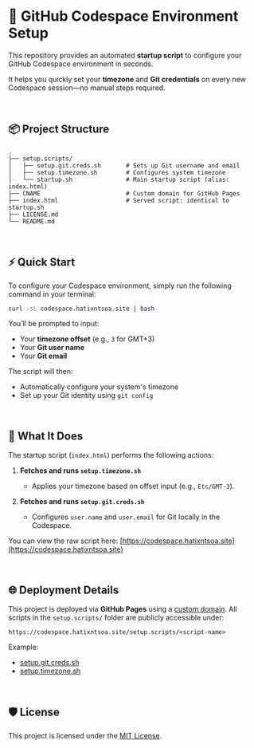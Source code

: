 # 🚀 GitHub Codespace Environment Setup

This repository provides an automated **startup script** to configure your GitHub Codespace environment in seconds.

It helps you quickly set your **timezone** and **Git credentials** on every new Codespace session—no manual steps required.

<br>

## 📦 Project Structure

```
.
├── setup.scripts/
│   ├── setup.git.creds.sh       # Sets up Git username and email
│   ├── setup.timezone.sh        # Configures system timezone
│   └── startup.sh               # Main startup script (alias: index.html)
├── CNAME                        # Custom domain for GitHub Pages
├── index.html                   # Served script: identical to startup.sh
├── LICENSE.md
└── README.md
```

<br>

## ⚡ Quick Start

To configure your Codespace environment, simply run the following command in your terminal:

```bash
curl -sL codespace.hatixntsoa.site | bash
```

You’ll be prompted to input:

* Your **timezone offset** (e.g., `3` for GMT+3)
* Your **Git user name**
* Your **Git email**

The script will then:

* Automatically configure your system's timezone
* Set up your Git identity using `git config`

<br>

## 🔧 What It Does

The startup script (`index.html`) performs the following actions:

1. **Fetches and runs `setup.timezone.sh`**

   * Applies your timezone based on offset input (e.g., `Etc/GMT-3`).
2. **Fetches and runs `setup.git.creds.sh`**

   * Configures `user.name` and `user.email` for Git locally in the Codespace.

You can view the raw script here:
[https://codespace.hatixntsoa.site](https://codespace.hatixntsoa.site)

<br>

## 🌐 Deployment Details

This project is deployed via **GitHub Pages** using a [custom domain](https://codespace.hatixntsoa.site).
All scripts in the `setup.scripts/` folder are publicly accessible under:

```
https://codespace.hatixntsoa.site/setup.scripts/<script-name>
```

Example:

* [setup.git.creds.sh](https://codespace.hatixntsoa.site/setup.scripts/setup.git.creds.sh)
* [setup.timezone.sh](https://codespace.hatixntsoa.site/setup.scripts/setup.timezone.sh)

<br>

## 🛡 License

This project is licensed under the [MIT License](LICENSE.md).
